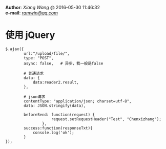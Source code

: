 **Author**: *Xiang Wang* @ 2016-05-30 11:46:32  
**e-mail**: [*ramwin@qq.com*](mailto:ramwin@qq.com)

# 使用 jQuery
    $.ajax({
            url:"/upload/file/",
            type: "POST",
            async: false,   # 异步，我一般是false

            # 普通请求
            data: {
                data:reader2.result,
            },

            # json请求
            contentType: "application/json; charset=utf-8",
            data: JSON.stringify(data),

            beforeSend: function(request) {
                        request.setRequestHeader("Test", "Chenxizhang");
                    },
            success:function(responseTxt){
                console.log('ok');
            }
    });


